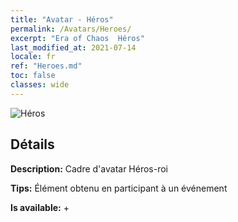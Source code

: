 ```yaml
---
title: "Avatar - Héros"
permalink: /Avatars/Heroes/
excerpt: "Era of Chaos  Héros"
last_modified_at: 2021-07-14
locale: fr
ref: "Heroes.md"
toc: false
classes: wide
---
```

 ![Héros](/images/a/avatarFrame_49.png)

## Détails

 **Description:** Cadre d'avatar Héros-roi 

 **Tips:** Élément obtenu en participant à un événement 

 **Is available:**  + 

